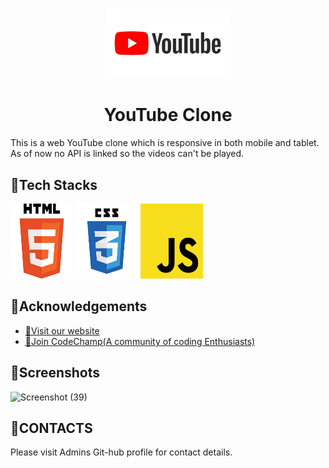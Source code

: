 <p align="center">
  <img src="./images/youtube-logo.jpg" alt="Sublime's custom image" width="200px"/>
</p>



<h1 align="center"> YouTube Clone </h1>

This is a web YouTube clone which is responsive in both mobile and tablet. As of now no API is linked so the videos can't be played.

## 📍Tech Stacks

<img src="./images/Html image.png" alt="Sublime's custom image" width="100px" height="120px"/>  <img src="./images/Css image.png" alt="Sublime's custom image" width="100px" height="120px"/>  <img src="./images/js logo.png" alt="Sublime's custom image" width="100px" height="120px"/> 


## 📍Acknowledgements

 - [📌Visit our website](https://codechamp.netlify.app/)
 - [📌Join CodeChamp(A community of coding Enthusiasts)](https://discord.gg/URmG5DR6)



## 📍Screenshots
![Screenshot (39)](https://user-images.githubusercontent.com/90233808/166428654-6f2d0f21-2b14-4aea-aadd-b394d4557a43.png)


## 📍CONTACTS

Please visit Admins Git-hub profile for contact details.
